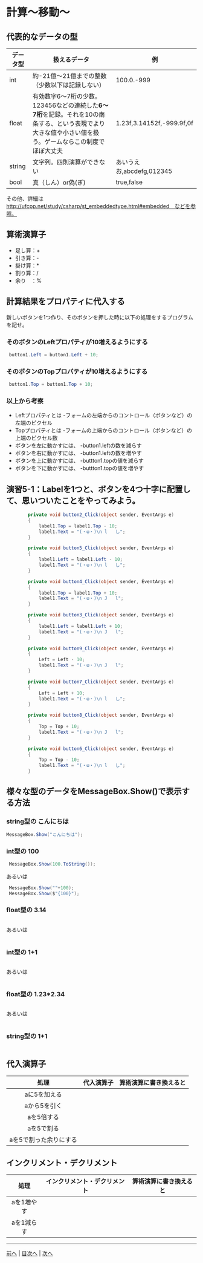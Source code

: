 # 計算～移動～

## 代表的なデータの型
|データ型|扱えるデータ|例|
|-------|-----------|--|
|int    |約-21億～21億までの整数（少数以下は記録しない）|100.0.-999|
|float  |有効数字6～7桁の少数。123456などの連続した**6～7桁**を記録。それを10の南条する、という表現でより大きな値や小さい値を扱う。ゲームならこの制度でほぼ大丈夫|1.23f,3.14152f,-999.9f,0f|
|string |文字列。四則演算ができない|あいうえお,abcdefg,012345|
|bool   |真（しん）or偽(ぎ)|true,false|

その他、詳細は http://ufcpp.net/study/csharp/st_embeddedtype.html#embedded　などを参照。

## 算術演算子
- 足し算：+
- 引き算：-
- 掛け算：*
- 割り算：/
- 余り　：%

## 計算結果をプロパティに代入する
新しいボタンを1つ作り、そのボタンを押した時に以下の処理をするプログラムを記せ。

### そのボタンのLeftプロパティが10増えるようにする
```cs
 button1.Left = button1.Left + 10;
```

### そのボタンのTopプロパティが10増えるようにする
```cs
 button1.Top = button1.Top + 10;
```

### 以上から考察
- Leftプロパティとは
  -フォームの左端からのコントロール（ボタンなど）の左端のピクセル
- Topプロパティとは
  -フォームの上端からのコントロール（ボタンなど）の上端のピクセル数
- ボタンを左に動かすには、
  -button1.leftの数を減らす
- ボタンを右に動かすには、
  -button1.leftの数を増やす
- ボタンを上に動かすには、
  -buttton1.topの値を減らす
- ボタンを下に動かすには、
  -buttton1.topの値を増やす

## 演習5-1：Labelを1つと、ボタンを4つ十字に配置して、思いついたことをやってみよう。

```cs
        private void button2_Click(object sender, EventArgs e)
        {
            label1.Top = label1.Top - 10;
            label1.Text = "(・ω・)\n l   し";
        }

        private void button5_Click(object sender, EventArgs e)
        {
            label1.Left = label1.Left - 10;
            label1.Text = "(・ω・)\n l   し";
        }

        private void button4_Click(object sender, EventArgs e)
        {
            label1.Top = label1.Top + 10;
            label1.Text = "(・ω・)\n J   l";
        }

        private void button3_Click(object sender, EventArgs e)
        {
            label1.Left = label1.Left + 10;
            label1.Text = "(・ω・)\n J   l";
        }

        private void button9_Click(object sender, EventArgs e)
        {
            Left = Left - 10;
            label1.Text = "(・ω・)\n J   l";
        }

        private void button7_Click(object sender, EventArgs e)
        {
            Left = Left + 10;
            label1.Text = "(・ω・)\n l   し";
        }

        private void button8_Click(object sender, EventArgs e)
        {
            Top = Top + 10;
            label1.Text = "(・ω・)\n J   l";
        }

        private void button6_Click(object sender, EventArgs e)
        {
            Top = Top - 10;
            label1.Text = "(・ω・)\n l   し";
        }
```

## 様々な型のデータをMessageBox.Show()で表示する方法
### string型の こんにちは
```cs
MessageBox.Show("こんにちは");
```

### int型の 100
```cs
 MessageBox.Show(100.ToString());
```

あるいは

```cs
 MessageBox.Show(""+100);
 MessageBox.Show($"{100}");
```

### float型の 3.14
```cs

```

あるいは

```cs

```

### int型の 1+1
```cs

```

あるいは

```cs

```

### float型の 1.23*2.34
```cs

```

あるいは

```cs

```

### string型の 1+1
```cs

```

## 代入演算子
|処理                   |代入演算子|算術演算に書き換えると|
|:---------------------:|---------|-------------------|
|aに5を加える            |         |                   |
|aから5を引く           |         |                   |
|aを5倍する             |         |                   |
|aを5で割る             |         |                   |
|aを5で割った余りにする   |         |                   |

## インクリメント・デクリメント
|処理      |インクリメント・デクリメント|算術演算に書き換えると|
|:-------:|--------------------------|----------------------|
|aを1増やす|                          |                   |		
|aを1減らす|	                      |                   |

---

[前へ](04.md) | [目次へ](README.md#%E7%9B%AE%E6%AC%A1) | [次へ](06.md)
